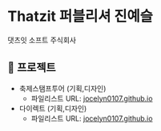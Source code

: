 # Thatzit 퍼블리셔 진예슬
댓츠잇 소프트 주식회사

## 📍 프로젝트
- 축제스탬프투어 (기획,디자인)
    - 파일리스트 URL: [jocelyn0107.github.io](https://jocelyn0107.github.io/filelist_festival.html)
- 다이렉트 (기획,디자인)
    - 파일리스트 URL: [jocelyn0107.github.io](https://jocelyn0107.github.io/filelist_direct.html)